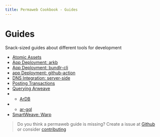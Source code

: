 ```yaml
---
title: Permaweb Cookbook - Guides
---
```


# Guides

Snack-sized guides about different tools for development

- [Atomic Assets](atomic-assets/index.md)
- [App Deployment: arkb](deployment/arkb.md)
- [App Deployment: bundlr-cli](deployment/bundlr-cli.md)
- [app Deployment: github-action](deployment/github-action.md)
- [DNS Integration: server-side](dns-integration/server-side.md)
- [Posting Transactions](posting-transactions/README.md)
- [Querying Arweave](querying-arweave/queryingArweave.md)
- - [ArDB](querying-arweave/ardb.md)
- - [ar-gql](querying-arweave/ar-gql.md)
- [SmartWeave: Warp](smartweave/warp/README.md)


> Do you think a permaweb guide is missing? Create a issue at [Github](https://github.com/twilson63/permaweb-cookbook/issues) or consider [contributing](../getting-started/contributing.md) 